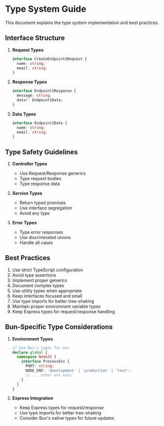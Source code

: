 # Type System Guide

This document explains the type system implementation and best practices.

## Interface Structure

1. **Request Types**
   ```typescript
   interface CreateEndpoint1Request {
     name: string;
     email: string;
   }
   ```

2. **Response Types**
   ```typescript
   interface Endpoint1Response {
     message: string;
     data?: Endpoint1Data;
   }
   ```

3. **Data Types**
   ```typescript
   interface Endpoint1Data {
     name: string;
     email: string;
   }
   ```

## Type Safety Guidelines

1. **Controller Types**
   - Use Request/Response generics
   - Type request bodies
   - Type response data

2. **Service Types**
   - Return typed promises
   - Use interface segregation
   - Avoid any type

3. **Error Types**
   - Type error responses
   - Use discriminated unions
   - Handle all cases

## Best Practices

1. Use strict TypeScript configuration
2. Avoid type assertions
3. Implement proper generics
4. Document complex types
5. Use utility types when appropriate
6. Keep interfaces focused and small
7. Use type imports for better tree-shaking
8. Maintain proper environment variable types
9. Keep Express types for request/response handling

## Bun-Specific Type Considerations

1. **Environment Types**
   ```typescript
   // Use Bun's types for env
   declare global {
     namespace NodeJS {
       interface ProcessEnv {
         PORT: string;
         NODE_ENV: 'development' | 'production' | 'test';
         // ... other env vars
       }
     }
   }
   ```

2. **Express Integration**
   - Keep Express types for request/response
   - Use type imports for better tree-shaking
   - Consider Bun's native types for future updates